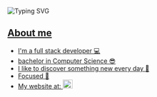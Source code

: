 ![Typing SVG](https://readme-typing-svg.herokuapp.com/?color=c1c1c4&size=36&center=true&vCenter=true&width=1000&lines=Hello,+there!;My+name+is+Pedro+Dias;I'm+from+Brazil;Enjoy+my+profile+✨+👋)

<a href="https://github.com/diaspd" />

## About me

- I'm a full stack developer 💻
- bachelor in Computer Science 😎
- I like to discover something new every day 📝
- Focused 🏴
- My website at: [<kbd> <img src="https://raw.githubusercontent.com/diaspd/terminal-site/refs/heads/main/public/plain-logo.svg" alt="site logo" title="site logo" height="20" width="22" /> </kbd>](https://pedro-dias.vercel.app) 
  

